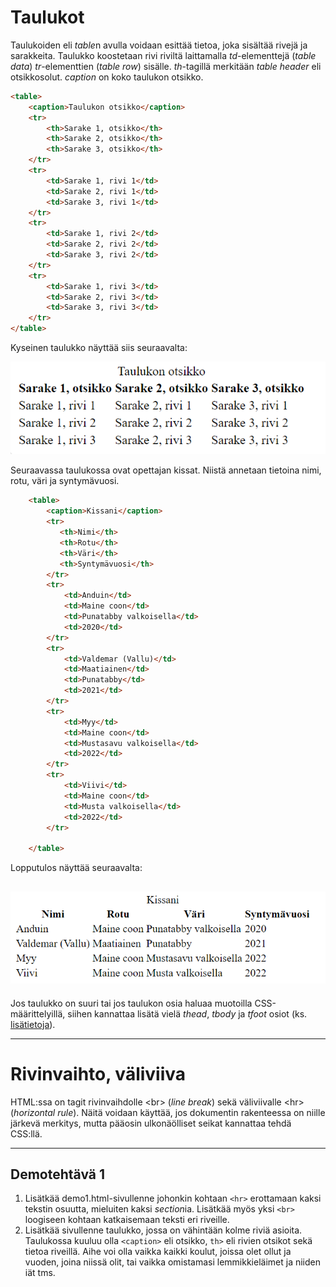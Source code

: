 # Taulukot

Taulukoiden eli *table*n avulla voidaan esittää tietoa, joka sisältää rivejä ja sarakkeita. Taulukko koostetaan rivi riviltä laittamalla *td*-elementtejä (*table data*) *tr*-elementtien (*table row*) sisälle. *th*-tagillä merkitään *table header* eli otsikkosolut. *caption* on koko taulukon otsikko.

```html
<table>
    <caption>Taulukon otsikko</caption>
    <tr>
        <th>Sarake 1, otsikko</th>
        <th>Sarake 2, otsikko</th>
        <th>Sarake 3, otsikko</th>
    </tr>
    <tr>
        <td>Sarake 1, rivi 1</td>
        <td>Sarake 2, rivi 1</td>
        <td>Sarake 3, rivi 1</td>
    </tr>
    <tr>
        <td>Sarake 1, rivi 2</td>
        <td>Sarake 2, rivi 2</td>
        <td>Sarake 3, rivi 2</td>
    </tr>
    <tr>
        <td>Sarake 1, rivi 3</td>
        <td>Sarake 2, rivi 3</td>
        <td>Sarake 3, rivi 3</td>
    </tr>
</table>
```

Kyseinen taulukko näyttää siis seuraavalta:

![Taulukko](taulukkoesimerkki.PNG)

Seuraavassa taulukossa ovat opettajan kissat. Niistä annetaan tietoina nimi, rotu, väri ja syntymävuosi.

````html
    <table>
        <caption>Kissani</caption>
        <tr>
           <th>Nimi</th>
           <th>Rotu</th>
           <th>Väri</th> 
           <th>Syntymävuosi</th>
        </tr>
        <tr>
            <td>Anduin</td>
            <td>Maine coon</td>
            <td>Punatabby valkoisella</td>
            <td>2020</td>
        </tr>
        <tr>
            <td>Valdemar (Vallu)</td>
            <td>Maatiainen</td>
            <td>Punatabby</td>
            <td>2021</td>
        </tr>
        <tr>
            <td>Myy</td>
            <td>Maine coon</td>
            <td>Mustasavu valkoisella</td>
            <td>2022</td>
        </tr>
        <tr>
            <td>Viivi</td>
            <td>Maine coon</td>
            <td>Musta valkoisella</td>
            <td>2022</td>
        </tr>
        
    </table>
````

Lopputulos näyttää seuraavalta:

![Kissataulukko](kissataulukko.PNG)
---

Jos taulukko on suuri tai jos taulukon osia haluaa muotoilla CSS-määrittelyillä, siihen kannattaa lisätä vielä *thead*, *tbody* ja *tfoot* osiot (ks. [lisätietoja](https://www.w3schools.com/tags/tag_thead.asp)).

---

# Rivinvaihto, väliviiva

HTML:ssa on tagit rivinvaihdolle \<br> (*line break*) sekä väliviivalle \<hr> (*horizontal rule*). Näitä voidaan käyttää, jos dokumentin rakenteessa on niille järkevä merkitys, mutta pääosin ulkonäölliset seikat kannattaa tehdä CSS:llä. 

---

## Demotehtävä 1

1. Lisätkää demo1.html-sivullenne johonkin kohtaan ``<hr>`` erottamaan kaksi tekstin osuutta, mieluiten kaksi *section*ia. Lisätkää myös yksi ``<br>`` loogiseen kohtaan katkaisemaan teksti eri riveille.
2. Lisätkää sivullenne taulukko, jossa on vähintään kolme riviä asioita. Taulukossa kuuluu olla ``<caption>`` eli otsikko, ``th>`` eli rivien otsikot sekä tietoa riveillä. Aihe voi olla vaikka kaikki koulut, joissa olet ollut ja vuoden, joina niissä olit, tai vaikka omistamasi lemmikkieläimet ja niiden iät tms.
